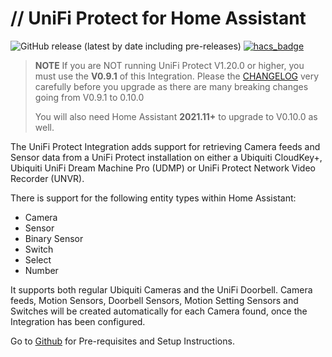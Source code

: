 # // UniFi Protect for Home Assistant

![GitHub release (latest by date including pre-releases)](https://img.shields.io/github/v/release/briis/unifiprotect?include_prereleases&style=flat-square) [![hacs_badge](https://img.shields.io/badge/HACS-Default-orange.svg?style=flat-square)](https://github.com/custom-components/hacs)

> **NOTE** If you are NOT running UniFi Protect V1.20.0 or higher, you must use the **V0.9.1** of this Integration.
> Please the [CHANGELOG](https://github.com/briis/unifiprotect/blob/master/CHANGELOG.md) very carefully before you upgrade as there are many breaking changes going from V0.9.1 to 0.10.0
>
> You will also need Home Assistant **2021.11+** to upgrade to V0.10.0 as well.

The UniFi Protect Integration adds support for retrieving Camera feeds and Sensor data from a UniFi Protect installation on either a Ubiquiti CloudKey+,  Ubiquiti UniFi Dream Machine Pro (UDMP) or UniFi Protect Network Video Recorder (UNVR).

There is support for the following entity types within Home Assistant:
* Camera
* Sensor
* Binary Sensor
* Switch
* Select
* Number

It supports both regular Ubiquiti Cameras and the UniFi Doorbell. Camera feeds, Motion Sensors, Doorbell Sensors, Motion Setting Sensors and Switches will be created automatically for each Camera found, once the Integration has been configured.

Go to [Github](https://github.com/briis/unifiprotect) for Pre-requisites and Setup Instructions.
